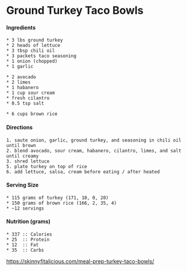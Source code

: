 # Ground Turkey Taco Bowls



#### Ingredients
	* 3 lbs ground turkey
	* 2 heads of lettuce
	* 3 tbsp chili oil
	* 3 packets taco seasoning
	* 1 onion (chopped)
	* 1 garlic

	* 2 avocado
	* 2 limes
	* 1 habanero
	* 1 cup sour cream
	* fresh cilantro
	* 0.5 tsp salt

	* 6 cups brown rice


#### Directions
	1. saute onion, garlic, ground turkey, and seasoning in chili oil until brown
	2. blend avocado, sour cream, habanero, cilantro, limes, and salt until creamy
	3. shred lettuce
	5. plate turkey on top of rice
	6. add lettuce, salsa, cream before eating / after heated


#### Serving Size
	* 115 grams of turkey (171, 10, 0, 20)
	* 150 grams of brown rice (166, 2, 35, 4)
	* ~12 servings


#### Nutrition (grams)
	* 337 :: Calories
	* 25  :: Protein
	* 12  :: Fat
	* 35  :: Carbs


https://skinnyfitalicious.com/meal-prep-turkey-taco-bowls/